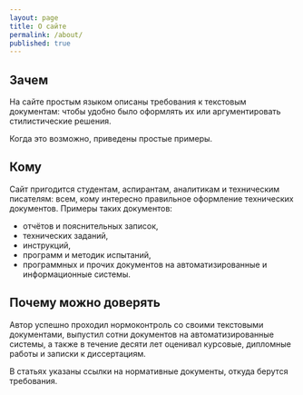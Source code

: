 ```yaml
---
layout: page
title: О сайте
permalink: /about/
published: true
---
```


## Зачем

На сайте простым языком описаны требования к текстовым документам: чтобы удобно было оформлять их или аргументировать стилистические решения.

Когда это возможно, приведены простые примеры.

## Кому

Сайт пригодится студентам, аспирантам, аналитикам и техническим писателям: всем, кому интересно правильное оформление технических документов. Примеры таких документов:

- отчётов и пояснительных записок,
- технических заданий,
- инструкций,
- программ и методик испытаний,
- программных и прочих документов на автоматизированные и информационные системы.

## Почему можно доверять

Автор успешно проходил нормоконтроль со своими текстовыми документами, выпустил сотни документов на автоматизированные системы, а также в течение десяти лет оценивал курсовые, дипломные работы и записки к диссертациям.

В статьях указаны ссылки на нормативные документы, откуда берутся требования.
